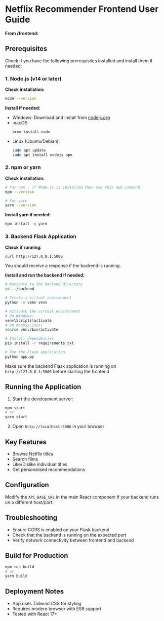 # Netflix Recommender Frontend User Guide

**From /frontend:**

## Prerequisites
Check if you have the following prerequisites installed and install them if needed:

### 1. Node.js (v14 or later)
**Check installation:**
```bash
node --version
```

**Install if needed:**
- Windows: Download and install from [nodejs.org](https://nodejs.org/)
- macOS: 
  ```bash
  brew install node
  ```
- Linux (Ubuntu/Debian):
  ```bash
  sudo apt update
  sudo apt install nodejs npm
  ```

### 2. npm or yarn
**Check installation:**
```bash
# For npm - if Node.js is installed then use this npm command
npm --version

# For yarn
yarn --version
```

**Install yarn if needed:**
```bash
npm install -g yarn
```

### 3. Backend Flask Application
**Check if running:**
```bash
curl http://127.0.0.1:5000
```
You should receive a response if the backend is running.

**Install and run the backend if needed:**
```bash
# Navigate to the backend directory
cd ../backend

# Create a virtual environment
python -m venv venv

# Activate the virtual environment
# On Windows:
venv\Scripts\activate
# On macOS/Linux:
source venv/bin/activate

# Install dependencies
pip install -r requirements.txt

# Run the Flask application
python app.py
```

Make sure the backend Flask application is running on `http://127.0.0.1:5000` before starting the frontend.

## Running the Application

1. Start the development server:
```bash
npm start
# or
yarn start
```

2. Open `http://localhost:5000` in your browser

## Key Features
- Browse Netflix titles
- Search films
- Like/Dislike individual titles
- Get personalised recommendations

## Configuration

Modify the `API_BASE_URL` in the main React component if your backend runs on a different host/port.

## Troubleshooting
- Ensure CORS is enabled on your Flask backend
- Check that the backend is running on the expected port
- Verify network connectivity between frontend and backend

## Build for Production
```bash
npm run build
# or
yarn build
```

## Deployment Notes
- App uses Tailwind CSS for styling
- Requires modern browser with ES6 support
- Tested with React 17+